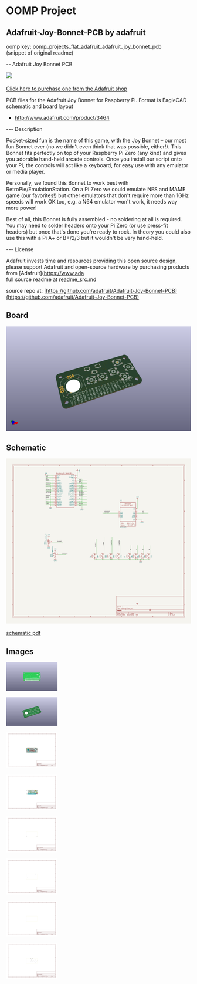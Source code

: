 # OOMP Project  
## Adafruit-Joy-Bonnet-PCB  by adafruit  
  
oomp key: oomp_projects_flat_adafruit_adafruit_joy_bonnet_pcb  
(snippet of original readme)  
  
-- Adafruit Joy Bonnet PCB  
  
<a href="http://www.adafruit.com/products/3464"><img src="assets/image.jpg?raw=true" width="500px"><br/>  
Click here to purchase one from the Adafruit shop</a>  
  
PCB files for the Adafruit Joy Bonnet for Raspberry Pi. Format is EagleCAD schematic and board layout  
* http://www.adafruit.com/product/3464  
  
--- Description  
  
Pocket-sized fun is the name of this game, with the Joy Bonnet – our most fun Bonnet ever (no we didn't even think that was possible, either!). This Bonnet fits perfectly on top of your Raspberry Pi Zero (any kind) and gives you adorable hand-held arcade controls. Once you install our script onto your Pi, the controls will act like a keyboard, for easy use with any emulator or media player.  
  
Personally, we found this Bonnet to work best with RetroPie/EmulationStation. On a Pi Zero we could emulate NES and MAME game (our favorites!) but other emulators that don't require more than 1GHz speeds will work OK too, e.g. a N64 emulator won't work, it needs way more power!  
  
Best of all, this Bonnet is fully assembled - no soldering at all is required. You may need to solder headers onto your Pi Zero (or use press-fit headers) but once that's done you're ready to rock. In theory you could also use this with a Pi A+ or B+/2/3 but it wouldn't be very hand-held.  
  
--- License  
  
Adafruit invests time and resources providing this open source design, please support Adafruit and open-source hardware by purchasing products from [Adafruit](https://www.ada  
  full source readme at [readme_src.md](readme_src.md)  
  
source repo at: [https://github.com/adafruit/Adafruit-Joy-Bonnet-PCB](https://github.com/adafruit/Adafruit-Joy-Bonnet-PCB)  
## Board  
  
[![working_3d.png](working_3d_600.png)](working_3d.png)  
## Schematic  
  
[![working_schematic.png](working_schematic_600.png)](working_schematic.png)  
  
[schematic pdf](working_schematic.pdf)  
## Images  
  
[![working_3D_bottom.png](working_3D_bottom_140.png)](working_3D_bottom.png)  
  
[![working_3D_top.png](working_3D_top_140.png)](working_3D_top.png)  
  
[![working_assembly_page_01.png](working_assembly_page_01_140.png)](working_assembly_page_01.png)  
  
[![working_assembly_page_02.png](working_assembly_page_02_140.png)](working_assembly_page_02.png)  
  
[![working_assembly_page_03.png](working_assembly_page_03_140.png)](working_assembly_page_03.png)  
  
[![working_assembly_page_04.png](working_assembly_page_04_140.png)](working_assembly_page_04.png)  
  
[![working_assembly_page_05.png](working_assembly_page_05_140.png)](working_assembly_page_05.png)  
  
[![working_assembly_page_06.png](working_assembly_page_06_140.png)](working_assembly_page_06.png)  
